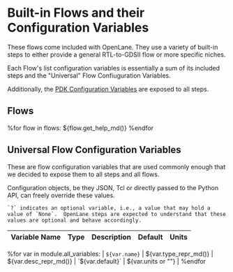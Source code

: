 # Built-in Flows and their Configuration Variables
These flows come included with OpenLane. They use a variety of built-in steps to either provide a general RTL-to-GDSII flow or more specific niches.

Each Flow's list configuration variables is essentially a sum of its included steps and the "Universal" Flow Confiuguration Variables.

Additionally, the [PDK Configuration Variables](./pdk_config_vars.md) are exposed to all steps.

## Flows

%for flow in flows:
${flow.get_help_md()}
%endfor


## Universal Flow Configuration Variables
These are flow configuration variables that are used commonly enough that we decided to expose them to all steps and all flows.

Configuration objects, be they JSON, Tcl or directly passed to the Python API, can freely override these values.

```{note}
`?` indicates an optional variable, i.e., a value that may hold a value of `None`.  OpenLane steps are expected to understand that these values are optional and behave accordingly.
```

| Variable Name | Type | Description | Default | Units |
| - | - | - | - | - |
%for var in module.all_variables:
| `${var.name}` | ${var.type_repr_md()} | ${var.desc_repr_md()} | `${var.default}` | ${var.units or ""} |
%endfor
